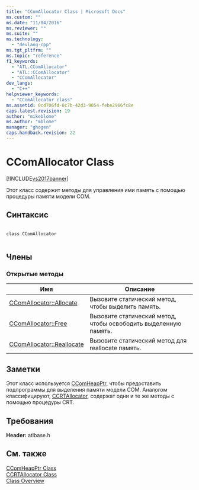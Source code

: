 ```yaml
---
title: "CComAllocator Class | Microsoft Docs"
ms.custom: ""
ms.date: "11/04/2016"
ms.reviewer: ""
ms.suite: ""
ms.technology: 
  - "devlang-cpp"
ms.tgt_pltfrm: ""
ms.topic: "reference"
f1_keywords: 
  - "ATL.CComAllocator"
  - "ATL::CComAllocator"
  - "CComAllocator"
dev_langs: 
  - "C++"
helpviewer_keywords: 
  - "CComAllocator class"
ms.assetid: 0cd706fd-0c7b-42d3-9054-febe2966fc8e
caps.latest.revision: 19
author: "mikeblome"
ms.author: "mblome"
manager: "ghogen"
caps.handback.revision: 22
---
```

# CComAllocator Class
[!INCLUDE[vs2017banner](../../assembler/inline/includes/vs2017banner.md)]

Этот класс содержит методы для управления ими память с помощью процедуры памяти модели COM.  
  
## Синтаксис  
  
```  
  
class CComAllocator  
  
```  
  
## Члены  
  
### Открытые методы  
  
|Имя|Описание|  
|---------|--------------|  
|[CComAllocator::Allocate](../Topic/CComAllocator::Allocate.md)|Вызовите статический метод, чтобы выделить память.|  
|[CComAllocator::Free](../Topic/CComAllocator::Free.md)|Вызовите статический метод, чтобы освободить выделенную память.|  
|[CComAllocator::Reallocate](../Topic/CComAllocator::Reallocate.md)|Вызовите статический метод для reallocate память.|  
  
## Заметки  
 Этот класс используется [CComHeapPtr](../../atl/reference/ccomheapptr-class.md), чтобы предоставить подпрограммы для выделения памяти модели COM.  Аналогом классифицируют, [CCRTAllocator](../../atl/reference/ccrtallocator-class.md), содержат одни и те же методы с помощью процедуры CRT.  
  
## Требования  
 **Header:** atlbase.h  
  
## См. также  
 [CComHeapPtr Class](../../atl/reference/ccomheapptr-class.md)   
 [CCRTAllocator Class](../../atl/reference/ccrtallocator-class.md)   
 [Class Overview](../../atl/atl-class-overview.md)